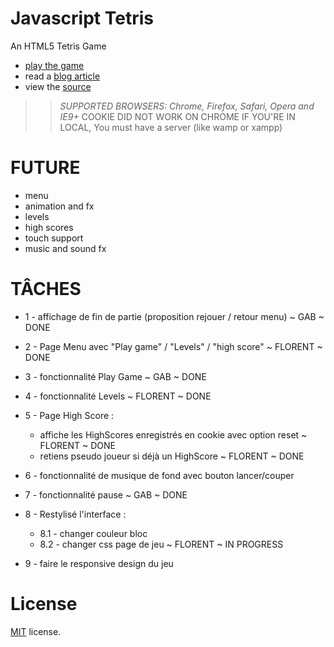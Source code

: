 Javascript Tetris
=================

An HTML5 Tetris Game

 * [play the game](http://codeincomplete.com/projects/tetris/)
 * read a [blog article](http://codeincomplete.com/posts/2011/10/10/javascript_tetris/)
 * view the [source](https://github.com/jakesgordon/javascript-tetris)

>> _*SUPPORTED BROWSERS*: Chrome, Firefox, Safari, Opera and IE9+_
>> COOKIE DID NOT WORK ON CHROME IF YOU'RE IN LOCAL, You must have a server (like wamp or xampp)

FUTURE
======

 * menu
 * animation and fx
 * levels
 * high scores
 * touch support
 * music and sound fx

TÂCHES
======
* 1 - affichage de fin de partie (proposition rejouer / retour menu) ~ GAB ~ DONE

* 2 - Page Menu avec "Play game" / "Levels" / "high score" ~ FLORENT ~ DONE

* 3 - fonctionnalité Play Game ~ GAB ~ DONE

* 4 - fonctionnalité Levels ~ FLORENT ~ DONE

* 5 - Page High Score :
    * affiche les HighScores enregistrés en cookie avec option reset ~ FLORENT ~ DONE
    * retiens pseudo joueur si déjà un HighScore ~ FLORENT ~ DONE

* 6 - fonctionnalité de musique de fond avec bouton lancer/couper 

* 7 - fonctionnalité pause ~ GAB ~ DONE

* 8 - Restylisé l'interface : 
    * 8.1 - changer couleur bloc
    * 8.2 - changer css page de jeu ~ FLORENT ~ IN PROGRESS

* 9 - faire le responsive design du jeu

License
=======

[MIT](http://en.wikipedia.org/wiki/MIT_License) license.